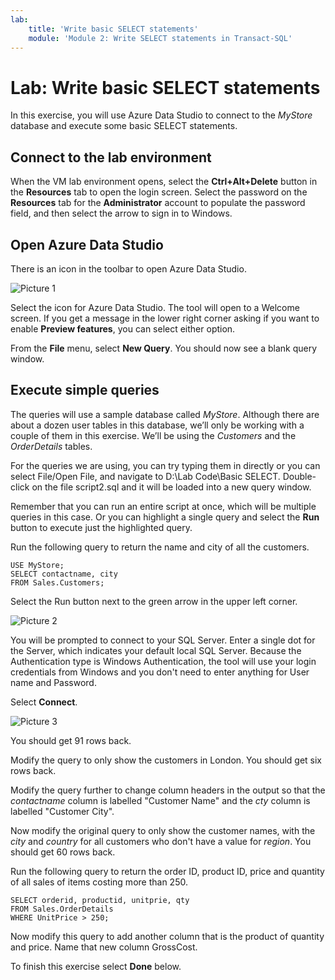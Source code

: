 ```yaml
---
lab:
    title: 'Write basic SELECT statements'
    module: 'Module 2: Write SELECT statements in Transact-SQL'
---
```


# Lab: Write basic SELECT statements
 
In this exercise, you will use Azure Data Studio to connect to the _MyStore_ database and execute some basic SELECT statements.

## Connect to the lab environment

When the VM lab environment opens, select the  **Ctrl+Alt+Delete** button in the **Resources** tab to open the login screen. 
Select the password on the **Resources** tab for the **Administrator** account to populate the password field, and then select the arrow to sign in to Windows.

## Open Azure Data Studio

There is an icon in the toolbar to open Azure Data Studio. 

![Picture 1](../media/Module1-Unit6-picture1.png)

Select the icon for Azure Data Studio. The tool will open to a Welcome screen. If you get a message in the lower right corner asking if you want to enable **Preview features**, you can select either option. 

From the **File** menu, select **New Query**. You should now see a blank query window. 

## Execute simple queries
The queries will use a sample database called _MyStore_. Although there are about a dozen user tables in this database, we’ll only be working with a couple of them in this exercise. We’ll be using the _Customers_ and the _OrderDetails_ tables. 

For the queries we are using, you can try typing them in directly or you can select File/Open File, and navigate to D:\Lab Code\Basic SELECT. Double-click on the file script2.sql and it will be loaded into a new query window.

Remember that you can run an entire script at once, which will be multiple queries in this case. Or you can highlight a single query and select the **Run** button to execute just the highlighted query. 

Run the following query to return the name and city of all the customers. 
```tsql
USE MyStore;
SELECT contactname, city
FROM Sales.Customers;
```
Select the Run button next to the green arrow in the upper left corner.  

![Picture 2](../media/Module1-Unit6-picture2.png)

You will be prompted to connect to your SQL Server. Enter a single dot for the Server, which indicates your default local SQL Server. Because the Authentication type is Windows Authentication, the tool will use your login credentials from Windows and you don't need to enter anything for User name and Password. 

Select **Connect**. 

![Picture 3](../media/Module1-Unit6-picture3.png)

You should get 91 rows back. 

Modify the query to only show the customers in London. You should get six rows back. 

Modify the query further to change column headers in the output so that the _contactname_ column is labelled "Customer Name" and the _cty_ column is labelled "Customer City".

Now modify the original query to only show the customer names, with the _city_ and _country_ for all customers who don't have a value for _region_.  You should get 60 rows back. 

Run the following query to return the order ID, product ID, price and quantity of all sales of items costing more than 250. 

```tsql
SELECT orderid, productid, unitprie, qty
FROM Sales.OrderDetails
WHERE UnitPrice > 250;
```

Now modify this query to add another column that is the product of quantity and price. Name that new column GrossCost.

To finish this exercise select **Done** below.
